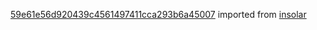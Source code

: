 [59e61e56d920439c4561497411cca293b6a45007](https://github.com/insolar/insolar/commit/59e61e56d920439c4561497411cca293b6a45007) imported from [insolar](https://github.com/insolar/insolar)
